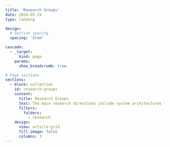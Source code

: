 ```yaml
---
title: 'Research Groups'
date: 2024-05-19
type: landing

design:
  # Section spacing
  spacing: '5rem'

cascade:
  - _target:
      kind: page
    params:
      show_breadcrumb: true

# Page sections
sections:
  - block: collection
    id: research-groups
    content:
      title: Research Groups
      text: The main research directions include system architectures for large models, such as chips, networks, and computing; high-efficiency machine learning algorithms for large models; knowledge-enhanced learning algorithms for large models; as well as vision large models, language large models, multimodal large models, scientific large models, embodied large models, and intelligent agent systems.
      filters:
        folders:
          - research
    design:
      view: article-grid
      fill_image: false
      columns: 3
---
```


